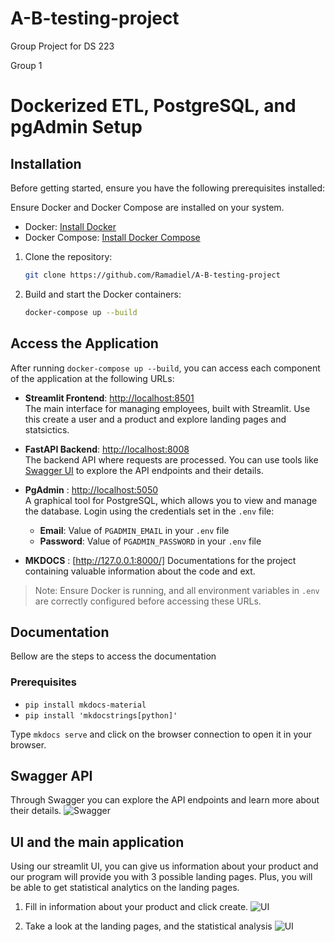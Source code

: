 # A-B-testing-project
Group Project for DS 223

Group 1


# Dockerized ETL, PostgreSQL, and pgAdmin Setup


## Installation


Before getting started, ensure you have the following prerequisites installed:

Ensure Docker and Docker Compose are installed on your system.

- Docker: [Install Docker](https://docs.docker.com/get-docker/)
- Docker Compose: [Install Docker Compose](https://docs.docker.com/compose/install/)



1. Clone the repository:
   ```bash
   git clone https://github.com/Ramadiel/A-B-testing-project
   ```

2. Build and start the Docker containers:
   ```bash
   docker-compose up --build

## Access the Application

After running `docker-compose up --build`, you can access each component of the application at the following URLs:

- **Streamlit Frontend**: [http://localhost:8501](http://localhost:8501)  
  The main interface for managing employees, built with Streamlit. Use this create a user and a product and explore landing pages and statsictics.

- **FastAPI Backend**: [http://localhost:8008](http://localhost:8008)  
  The backend API where requests are processed. You can use tools like [Swagger UI](http://localhost:8008/docs)  to explore the API endpoints and their details.

- **PgAdmin** : [http://localhost:5050](http://localhost:5050)  
  A graphical tool for PostgreSQL, which allows you to view and manage the database. Login using the credentials set in the `.env` file:
   
  - **Email**: Value of `PGADMIN_EMAIL` in your `.env` file
  - **Password**: Value of `PGADMIN_PASSWORD` in your `.env` file

- **MKDOCS** : [http://127.0.0.1:8000/]
    Documentations for the project containing valuable information about the code and ext.
  

> Note: Ensure Docker is running, and all environment variables in `.env` are correctly configured before accessing these URLs.

## Documentation
Bellow are the steps to access the documentation

### Prerequisites
- `pip install mkdocs-material`
- `pip install 'mkdocstrings[python]'`

Type `mkdocs serve` and click on the browser connection to open it in your browser.


## Swagger API
Through Swagger you can explore the API endpoints and learn more about their details.
![Swagger](img/swagger.png)

## UI and the main application
Using our streamlit UI, you can give us information about your product and our program will provide you with 3 possible landing pages. Plus, you will be able to get statistical analytics on the landing pages.


1. Fill in information about your product and click create.
![UI](img/ui1.png)

2. Take a look at the landing pages, and the statistical analysis
![UI](img/ui2.png)




